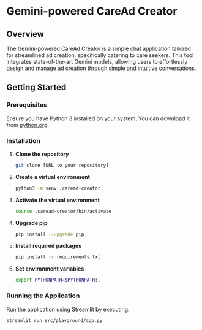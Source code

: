 # Gemini-powered CareAd Creator

## Overview
The Gemini-powered CareAd Creator is a simple chat application tailored for streamlined ad creation, specifically catering to care seekers. This tool integrates state-of-the-art Gemini models, allowing users to effortlessly design and manage ad creation through simple and intuitive conversations.


## Getting Started

### Prerequisites
Ensure you have Python 3 installed on your system. You can download it from [python.org](https://www.python.org/downloads/).

### Installation

1. **Clone the repository**
   ```bash
   git clone [URL to your repository]
   ```

2. **Create a virtual environment**
   ```bash
   python3 -m venv .caread-creator
   ```

3. **Activate the virtual environment**
   ```bash
   source .caread-creator/bin/activate
   ```

4. **Upgrade pip**
   ```bash
   pip install --upgrade pip
   ```

5. **Install required packages**
   ```bash
   pip install -r requirements.txt
   ```

6. **Set environment variables**
   ```bash
   export PYTHONPATH=$PYTHONPATH:.
   ```

### Running the Application

Run the application using Streamlit by executing:
```bash
streamlit run src/playground/app.py
```